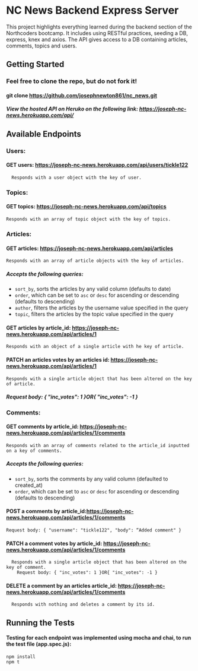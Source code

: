 # NC News Backend Express Server

This project highlights everything learned during the backend section of the Northcoders bootcamp. It includes using RESTful practices, seeding a DB, express, knex and axios. The API gives access to a DB containing articles, comments, topics and users.

## Getting Started

### Feel free to clone the repo, but do not fork it! 

#### git clone https://github.com/josephnewton861/nc_news.git

##### View the hosted API on Heruko on the following link: https://joseph-nc-news.herokuapp.com/api/

## Available Endpoints

### Users: 

#### GET users: https://joseph-nc-news.herokuapp.com/api/users/tickle122
      Responds with a user object with the key of user.
  
### Topics: 

#### GET topics: https://joseph-nc-news.herokuapp.com/api/topics
	Responds with an array of topic object with the key of topics.
  
### Articles: 

#### GET articles: https://joseph-nc-news.herokuapp.com/api/articles
	Responds with an array of article objects with the key of articles.

##### Accepts the following queries:
- `sort_by`, sorts the articles by any valid column (defaults to date)
- `order`, which can be set to `asc` or `desc` for ascending or descending (defaults to descending)
- `author`, filters the articles by the username value specified in the query
- `topic`,  filters the articles by the topic value specified in the query

#### GET articles by article_id:  https://joseph-nc-news.herokuapp.com/api/articles/1
	Responds with an object of a single article with he key of article.
 
#### PATCH an articles votes by an articles id: https://joseph-nc-news.herokuapp.com/api/articles/1
	Responds with a single article object that has been altered on the key of article.

##### Request body: { "inc_votes": 1 }OR{ "inc_votes": -1 }


### Comments:

#### GET comments by article_id: https://joseph-nc-news.herokuapp.com/api/articles/1/comments
  	Responds with an array of comments related to the article_id inputted on a key of comments.
    
##### Accepts the following queries: 
 - `sort_by`, sorts the comments by any valid column (defaulted to created_at)
 - `order`, which can be set to `asc` or `desc` for ascending or descending (defaults to descending)
 
 #### POST a comments by article_id:https://joseph-nc-news.herokuapp.com/api/articles/1/comments 
    Request body: { "username": "tickle122", "body": “Added comment" }
    
 #### PATCH a comment votes by article_id: https://joseph-nc-news.herokuapp.com/api/articles/1/comments
	  Responds with a single article object that has been altered on the key of comment.
	    Request body: { "inc_votes": 1 }OR{ "inc_votes": -1 }
      
#### DELETE a comment by an articles article_id: https://joseph-nc-news.herokuapp.com/api/articles/1/comments
	  Responds with nothing and deletes a comment by its id.

## Running the Tests
#### Testing for each endpoint was implemented using mocha and chai, to run the test file (app.spec.js):
    npm install
    npm t
```
